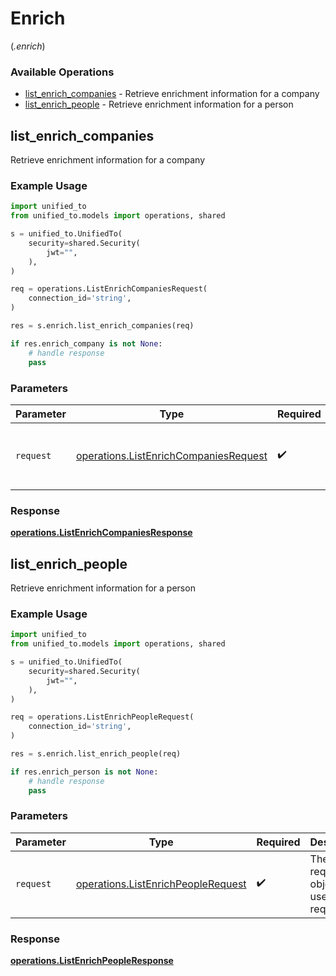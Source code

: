 # Enrich
(*.enrich*)

### Available Operations

* [list_enrich_companies](#list_enrich_companies) - Retrieve enrichment information for a company
* [list_enrich_people](#list_enrich_people) - Retrieve enrichment information for a person

## list_enrich_companies

Retrieve enrichment information for a company

### Example Usage

```python
import unified_to
from unified_to.models import operations, shared

s = unified_to.UnifiedTo(
    security=shared.Security(
        jwt="",
    ),
)

req = operations.ListEnrichCompaniesRequest(
    connection_id='string',
)

res = s.enrich.list_enrich_companies(req)

if res.enrich_company is not None:
    # handle response
    pass
```

### Parameters

| Parameter                                                                                      | Type                                                                                           | Required                                                                                       | Description                                                                                    |
| ---------------------------------------------------------------------------------------------- | ---------------------------------------------------------------------------------------------- | ---------------------------------------------------------------------------------------------- | ---------------------------------------------------------------------------------------------- |
| `request`                                                                                      | [operations.ListEnrichCompaniesRequest](../../models/operations/listenrichcompaniesrequest.md) | :heavy_check_mark:                                                                             | The request object to use for the request.                                                     |


### Response

**[operations.ListEnrichCompaniesResponse](../../models/operations/listenrichcompaniesresponse.md)**


## list_enrich_people

Retrieve enrichment information for a person

### Example Usage

```python
import unified_to
from unified_to.models import operations, shared

s = unified_to.UnifiedTo(
    security=shared.Security(
        jwt="",
    ),
)

req = operations.ListEnrichPeopleRequest(
    connection_id='string',
)

res = s.enrich.list_enrich_people(req)

if res.enrich_person is not None:
    # handle response
    pass
```

### Parameters

| Parameter                                                                                | Type                                                                                     | Required                                                                                 | Description                                                                              |
| ---------------------------------------------------------------------------------------- | ---------------------------------------------------------------------------------------- | ---------------------------------------------------------------------------------------- | ---------------------------------------------------------------------------------------- |
| `request`                                                                                | [operations.ListEnrichPeopleRequest](../../models/operations/listenrichpeoplerequest.md) | :heavy_check_mark:                                                                       | The request object to use for the request.                                               |


### Response

**[operations.ListEnrichPeopleResponse](../../models/operations/listenrichpeopleresponse.md)**

